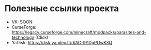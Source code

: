 # Полезные ссылки проекта
- VK: SOON
- CurseForge: https://legacy.curseforge.com/minecraft/modpacks/parasites-and-technology (Click) 
- YaDisk: https://disk.yandex.lt/d/AC-l91DpPUwK8Q
